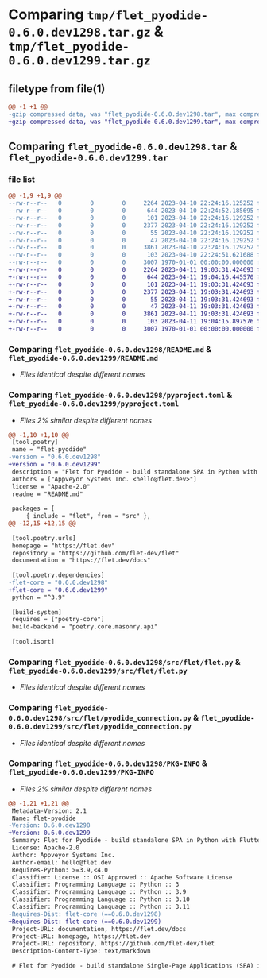 # Comparing `tmp/flet_pyodide-0.6.0.dev1298.tar.gz` & `tmp/flet_pyodide-0.6.0.dev1299.tar.gz`

## filetype from file(1)

```diff
@@ -1 +1 @@
-gzip compressed data, was "flet_pyodide-0.6.0.dev1298.tar", max compression
+gzip compressed data, was "flet_pyodide-0.6.0.dev1299.tar", max compression
```

## Comparing `flet_pyodide-0.6.0.dev1298.tar` & `flet_pyodide-0.6.0.dev1299.tar`

### file list

```diff
@@ -1,9 +1,9 @@
--rw-r--r--   0        0        0     2264 2023-04-10 22:24:16.125252 flet_pyodide-0.6.0.dev1298/README.md
--rw-r--r--   0        0        0      644 2023-04-10 22:24:52.185695 flet_pyodide-0.6.0.dev1298/pyproject.toml
--rw-r--r--   0        0        0      101 2023-04-10 22:24:16.129252 flet_pyodide-0.6.0.dev1298/src/flet/__init__.py
--rw-r--r--   0        0        0     2377 2023-04-10 22:24:16.129252 flet_pyodide-0.6.0.dev1298/src/flet/flet.py
--rw-r--r--   0        0        0       55 2023-04-10 22:24:16.129252 flet_pyodide-0.6.0.dev1298/src/flet/matplotlib_chart.py
--rw-r--r--   0        0        0       47 2023-04-10 22:24:16.129252 flet_pyodide-0.6.0.dev1298/src/flet/plotly_chart.py
--rw-r--r--   0        0        0     3861 2023-04-10 22:24:16.129252 flet_pyodide-0.6.0.dev1298/src/flet/pyodide_connection.py
--rw-r--r--   0        0        0      103 2023-04-10 22:24:51.621688 flet_pyodide-0.6.0.dev1298/src/flet/version.py
--rw-r--r--   0        0        0     3007 1970-01-01 00:00:00.000000 flet_pyodide-0.6.0.dev1298/PKG-INFO
+-rw-r--r--   0        0        0     2264 2023-04-11 19:03:31.424693 flet_pyodide-0.6.0.dev1299/README.md
+-rw-r--r--   0        0        0      644 2023-04-11 19:04:16.445570 flet_pyodide-0.6.0.dev1299/pyproject.toml
+-rw-r--r--   0        0        0      101 2023-04-11 19:03:31.424693 flet_pyodide-0.6.0.dev1299/src/flet/__init__.py
+-rw-r--r--   0        0        0     2377 2023-04-11 19:03:31.424693 flet_pyodide-0.6.0.dev1299/src/flet/flet.py
+-rw-r--r--   0        0        0       55 2023-04-11 19:03:31.424693 flet_pyodide-0.6.0.dev1299/src/flet/matplotlib_chart.py
+-rw-r--r--   0        0        0       47 2023-04-11 19:03:31.424693 flet_pyodide-0.6.0.dev1299/src/flet/plotly_chart.py
+-rw-r--r--   0        0        0     3861 2023-04-11 19:03:31.424693 flet_pyodide-0.6.0.dev1299/src/flet/pyodide_connection.py
+-rw-r--r--   0        0        0      103 2023-04-11 19:04:15.897576 flet_pyodide-0.6.0.dev1299/src/flet/version.py
+-rw-r--r--   0        0        0     3007 1970-01-01 00:00:00.000000 flet_pyodide-0.6.0.dev1299/PKG-INFO
```

### Comparing `flet_pyodide-0.6.0.dev1298/README.md` & `flet_pyodide-0.6.0.dev1299/README.md`

 * *Files identical despite different names*

### Comparing `flet_pyodide-0.6.0.dev1298/pyproject.toml` & `flet_pyodide-0.6.0.dev1299/pyproject.toml`

 * *Files 2% similar despite different names*

```diff
@@ -1,10 +1,10 @@
 [tool.poetry]
 name = "flet-pyodide"
-version = "0.6.0.dev1298"
+version = "0.6.0.dev1299"
 description = "Flet for Pyodide - build standalone SPA in Python with Flutter UI."
 authors = ["Appveyor Systems Inc. <hello@flet.dev>"]
 license = "Apache-2.0"
 readme = "README.md"
 
 packages = [
     { include = "flet", from = "src" },
@@ -12,15 +12,15 @@
 
 [tool.poetry.urls]
 homepage = "https://flet.dev"
 repository = "https://github.com/flet-dev/flet"
 documentation = "https://flet.dev/docs"
 
 [tool.poetry.dependencies]
-flet-core = "0.6.0.dev1298"
+flet-core = "0.6.0.dev1299"
 python = "^3.9"
 
 [build-system]
 requires = ["poetry-core"]
 build-backend = "poetry.core.masonry.api"
 
 [tool.isort]
```

### Comparing `flet_pyodide-0.6.0.dev1298/src/flet/flet.py` & `flet_pyodide-0.6.0.dev1299/src/flet/flet.py`

 * *Files identical despite different names*

### Comparing `flet_pyodide-0.6.0.dev1298/src/flet/pyodide_connection.py` & `flet_pyodide-0.6.0.dev1299/src/flet/pyodide_connection.py`

 * *Files identical despite different names*

### Comparing `flet_pyodide-0.6.0.dev1298/PKG-INFO` & `flet_pyodide-0.6.0.dev1299/PKG-INFO`

 * *Files 2% similar despite different names*

```diff
@@ -1,21 +1,21 @@
 Metadata-Version: 2.1
 Name: flet-pyodide
-Version: 0.6.0.dev1298
+Version: 0.6.0.dev1299
 Summary: Flet for Pyodide - build standalone SPA in Python with Flutter UI.
 License: Apache-2.0
 Author: Appveyor Systems Inc.
 Author-email: hello@flet.dev
 Requires-Python: >=3.9,<4.0
 Classifier: License :: OSI Approved :: Apache Software License
 Classifier: Programming Language :: Python :: 3
 Classifier: Programming Language :: Python :: 3.9
 Classifier: Programming Language :: Python :: 3.10
 Classifier: Programming Language :: Python :: 3.11
-Requires-Dist: flet-core (==0.6.0.dev1298)
+Requires-Dist: flet-core (==0.6.0.dev1299)
 Project-URL: documentation, https://flet.dev/docs
 Project-URL: homepage, https://flet.dev
 Project-URL: repository, https://github.com/flet-dev/flet
 Description-Content-Type: text/markdown
 
 # Flet for Pyodide - build standalone Single-Page Applications (SPA) in Python with Flutter UI
```

